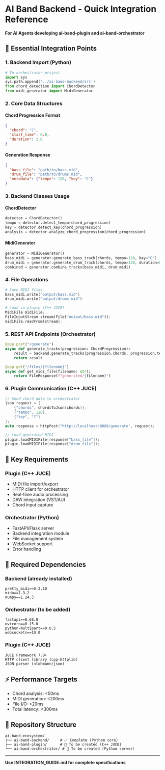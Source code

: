 # AI Band Backend - Quick Integration Reference

**For AI Agents developing ai-band-plugin and ai-band-orchestrator**

## 🚀 Essential Integration Points

### 1. Backend Import (Python)
```python
# In orchestrator project
import sys
sys.path.append('../ai-band-backend/src')
from chord_detection import ChordDetector
from midi_generator import MidiGenerator
```

### 2. Core Data Structures

#### Chord Progression Format
```json
{
  "chord": "C",
  "start_time": 0.0,
  "duration": 2.0
}
```

#### Generation Response
```json
{
  "bass_file": "path/to/bass.mid",
  "drum_file": "path/to/drums.mid", 
  "metadata": {"tempo": 120, "key": "C"}
}
```

### 3. Backend Classes Usage

#### ChordDetector
```python
detector = ChordDetector()
tempo = detector.detect_tempo(chord_progression)
key = detector.detect_key(chord_progression)
analysis = detector.analyze_chord_progression(chord_progression)
```

#### MidiGenerator  
```python
generator = MidiGenerator()
bass_midi = generator.generate_bass_track(chords, tempo=120, key="C")
drum_midi = generator.generate_drum_track(chords, tempo=120, duration=8.0)
combined = generator.combine_tracks(bass_midi, drum_midi)
```

### 4. File Operations
```python
# Save MIDI files
bass_midi.write("output/bass.mid")
drum_midi.write("output/drums.mid")

# Load in plugin (C++ JUCE)
MidiFile midiFile;
FileInputStream stream(File("output/bass.mid"));
midiFile.readFrom(stream);
```

### 5. REST API Endpoints (Orchestrator)
```python
@app.post("/generate")
async def generate_tracks(progression: ChordProgression):
    result = backend.generate_tracks(progression.chords, progression.tempo, progression.key)
    return result

@app.get("/files/{filename}")
async def get_midi_file(filename: str):
    return FileResponse(f"generated/{filename}")
```

### 6. Plugin Communication (C++ JUCE)
```cpp
// Send chord data to orchestrator
json request = {
    {"chords", chordsToJson(chords)},
    {"tempo", 120},
    {"key", "C"}
};
auto response = httpPost("http://localhost:8080/generate", request);

// Load generated MIDI
plugin.loadMIDIFile(response["bass_file"]);
plugin.loadMIDIFile(response["drum_file"]);
```

## 🎯 Key Requirements

### Plugin (C++ JUCE)
- MIDI file import/export
- HTTP client for orchestrator
- Real-time audio processing
- DAW integration (VST/AU)
- Chord input capture

### Orchestrator (Python)
- FastAPI/Flask server
- Backend integration module
- File management system
- WebSocket support
- Error handling

## 📁 Required Dependencies

### Backend (already installed)
```
pretty_midi==0.2.10
mido==1.3.2
numpy==1.24.3
```

### Orchestrator (to be added)
```
fastapi==0.68.0
uvicorn==0.15.0
python-multipart==0.0.5
websockets==10.0
```

### Plugin (C++ JUCE)
```
JUCE Framework 7.0+
HTTP client library (cpp-httplib)
JSON parser (nlohmann/json)
```

## ⚡ Performance Targets
- Chord analysis: <50ms
- MIDI generation: <200ms
- File I/O: <20ms
- Total latency: <300ms

## 🔗 Repository Structure
```
ai-band-ecosystem/
├── ai-band-backend/     # ✅ Complete (Python core)
├── ai-band-plugin/      # 🔄 To be created (C++ JUCE)
└── ai-band-orchestrator/ # 🔄 To be created (Python server)
```

---
**Use INTEGRATION_GUIDE.md for complete specifications**
